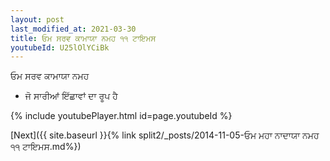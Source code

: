 ```yaml
---
layout: post
last_modified_at: 2021-03-30
title: ਓਮ ਸਰਵ ਕਾਮਾਯਾ ਨਮਹ ੧੧ ਟਾਇਮਸ
youtubeId: U25lOlYCiBk
---
```

 
 
 ਓਮ ਸਰਵ ਕਾਮਾਯਾ ਨਮਹ  
 
 -  ਜੋ ਸਾਰੀਆਂ ਇੱਛਾਵਾਂ ਦਾ ਰੂਪ ਹੈ 
 
  
 
  
 
 
 
 
 
 


{% include youtubePlayer.html id=page.youtubeId %}
 
[Next]({{ site.baseurl }}{% link  split2/_posts/2014-11-05-ਓਮ ਮਹਾ ਨਾਦਾਯਾ ਨਮਹ ੧੧ ਟਾਇਮਸ.md%})
 
